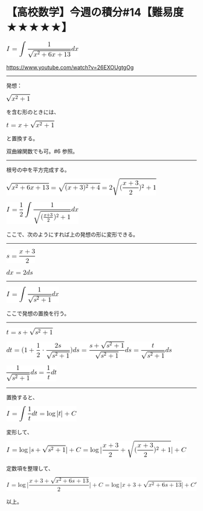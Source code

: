 # 【高校数学】今週の積分#14【難易度★★★★★】

<!--
![](https://latex.codecogs.com/gif.latex?I=\int\frac{1}{\sqrt{x^2&plus;6x&plus;13}}dx)
-->
![](0.gif)

https://www.youtube.com/watch?v=26EXOUgtgOg

----

発想：

<!--
![](https://latex.codecogs.com/gif.latex?\sqrt{x^2&plus;1})
-->
![](1.gif)

を含む形のときには、

<!--
![](https://latex.codecogs.com/gif.latex?t=x&plus;\sqrt{x^2&plus;1})
-->
![](2.gif)

と置換する。

双曲線関数でも可。#6 参照。

----

根号の中を平方完成する。

<!--
![](https://latex.codecogs.com/gif.latex?\sqrt{x^2&plus;6x&plus;13}=\sqrt{(x&plus;3)^2&plus;4}=2\sqrt{(\frac{x&plus;3}{2})^2&plus;1})
-->
![](3.gif)



<!--
![](https://latex.codecogs.com/gif.latex?I=\frac{1}{2}\int\frac{1}{\sqrt{(\frac{x&plus;3}{2})^2&plus;1}}dx)
-->
![](4.gif)

ここで、次のようにすれば上の発想の形に変形できる。

----

<!--
![](https://latex.codecogs.com/gif.latex?s=\frac{x&plus;3}{2})
-->
![](5.gif)

<!--
![](https://latex.codecogs.com/gif.latex?dx=2ds)
-->
![](6.gif)

----


<!--
![](https://latex.codecogs.com/gif.latex?I=\int\frac{1}{\sqrt{s^2&plus;1}}dx)
-->
![](7.gif)

ここで発想の置換を行う。

----

<!--
![](https://latex.codecogs.com/gif.latex?t=s&plus;\sqrt{s^2&plus;1})
-->
![](8.gif)

<!--
![](https://latex.codecogs.com/gif.latex?dt=(1&plus;\frac{1}{2}\cdot\frac{2s}{\sqrt{s^2&plus;1}})ds=\frac{s&plus;\sqrt{s^2&plus;1}}{\sqrt{s^2&plus;1}}ds=\frac{t}{\sqrt{s^2&plus;1}}ds)
-->
![](9.gif)

<!--
![](https://latex.codecogs.com/gif.latex?\frac{1}{\sqrt{s^2&plus;1}}ds=\frac{1}{t}dt)
-->
![](10.gif)

----

置換すると、

<!--
![](https://latex.codecogs.com/gif.latex?I=\int\frac{1}{t}dt=\log|t|&plus;C)
-->
![](11.gif)

変形して、

<!--
![](https://latex.codecogs.com/gif.latex?I=\log|s&plus;\sqrt{s^2&plus;1}|&plus;C=\log|\frac{x&plus;3}{2}&plus;\sqrt{(\frac{x&plus;3}{2})^2&plus;1}|&plus;C)
-->
![](12.gif)

定数項を整理して、

<!--
![](https://latex.codecogs.com/gif.latex?I=\log|\frac{x&plus;3&plus;\sqrt{x^2&plus;6s&plus;13}}{2}|&plus;C=\log|x&plus;3&plus;\sqrt{x^2&plus;6s&plus;13}|&plus;C')
-->
![](13.gif)

以上。
